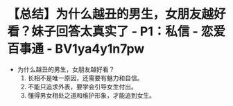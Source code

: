 # 【总结】为什么越丑的男生，女朋友越好看？妹子回答太真实了 - P1：私信 - 恋爱百事通 - BV1ya4y1n7pw

-   为什么越丑的男生，女朋友越好看？
    1.  长相不是唯一原因，还需要有魅力和自信。
    2.  不能只追求外表，要学会引导女生付出。
    3.  懂得男女相处之道和维护形象，才能追到女生。